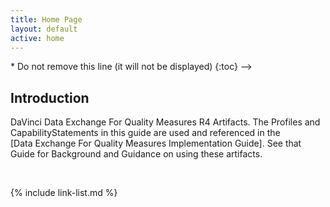 ```yaml
---
title: Home Page
layout: default
active: home
---
```


<!--
{% include publish-box.html %}
-->

<!-- TOC  the css styling for this is \pages\assets\css\project.css under 'markdown-toc'-->

<!-->
* Do not remove this line (it will not be displayed)
{:toc}
-->

<!-- end TOC -->



## Introduction

DaVinci Data Exchange For Quality Measures R4 Artifacts.  The Profiles and CapabilityStatements in this guide are used and referenced in the  
[Data Exchange For Quality Measures Implementation Guide].  See that Guide for Background and Guidance on using these artifacts.

<br />



{% include link-list.md %}
